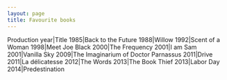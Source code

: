```yaml
---
layout: page
title: Favourite books
---
```


Production year|Title
1985|Back to the Future
1988|Willow
1992|Scent of a Woman
1998|Meet Joe Black
2000|The Frequency
2001|I am Sam
2001|Vanilla Sky
2009|The Imaginarium of Doctor Parnassus
2011|Drive
2011|La délicatesse
2012|The Words
2013|The Book Thief
2013|Labor Day
2014|Predestination
